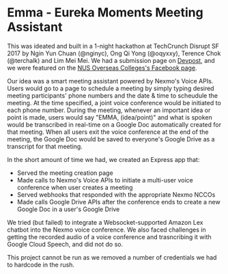 # Emma - Eureka Moments Meeting Assistant

This was ideated and built in a 1-night hackathon at TechCrunch Disrupt SF 2017 by Ngin Yun Chuan (@nginyc), Ong Qi Yong (@oqyxxy), Terence Chok (@terchalk) and Lim Mei Mei. We had a submission page on [Devpost](https://devpost.com/software/emma-m0d7oq), and we were featured on the [NUS Overseas Colleges's Facebook page](https://www.facebook.com/NUSOverseasColleges/videos/1414535268645871/?hc_ref=ARR3VXMrwpsoT9HynNzNFrRsqWCeelXVZQrTh94tfvodar3I4NsYjfYZHFZXxsdERjQ).

Our idea was a smart meeting assistant powered by Nexmo's Voice APIs. Users would go to a page to schedule a meeting by simply typing desired meeting participants' phone numbers and the date & time to scheudule the meeting. At the time specified, a joint voice conference would be initiated to each phone number. During the meeting, whenever an important idea or point is made, users would say "EMMA, (idea/point)" and what is spoken would be transcribed in real-time on a Google Doc automatically created for that meeting. When all users exit the voice conference at the end of the meeting, the Google Doc would be saved to everyone's Google Drive as a transcript for that meeting.

In the short amount of time we had, we created an Express app that:
  - Served the meeting creation page
  - Made calls to Nexmo's Voice APIs to initiate a multi-user voice conference when user creates a meeting
  - Served webhooks that responded with the appropriate Nexmo NCCOs
  - Made calls Google Drive APIs after the conference ends to create a new Google Doc in a user's Google Drive

We tried (but failed) to integrate a Websocket-supported Amazon Lex chatbot into the Nexmo voice conference. We also faced challenges in getting the recorded audio of a voice conference and trasncribing it with Google Cloud Speech, and did not do so.

This project cannot be run as we removed a number of credentials we had to hardcode in the rush.

